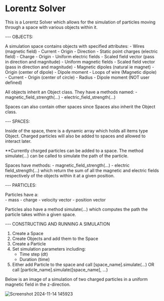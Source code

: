 # Lorentz Solver

This is a Lorentz Solver which allows for the simulation of particles moving through a space with various objects within it. 

 --- OBJECTS: 

A simulation space contains objects with specified attributes:
    - Wires (magnetic field)
        - Current 
        - Origin
        - Direction
    - Static point charges (electric field)
        - Charge
        - Origin
    - Uniform electric fields
        - Scaled field vector (pass in direction and magnitude)
    - Uniform magnetic fields
        - Scaled field vector (pass in direction and magnitude)
    - Magnetic dipoles (natural ie magnet) 
        - Origin (center of dipole)
        - Dipole moment 
    - Loops of wire (Magnetic dipole)
        - Current
        - Origin (center of circle)
        - Radius
        - Dipole moment (NOT user defined)


All objects inherit an Object class. They have a methods named:
    - magnetic_field_strength(...)
    - electric_field_strength(...)

Spaces can also contain other spaces since Spaces also inherit the Object class.

 --- SPACES:

Inside of the space, there is a dynamic array which holds all items type Object. 
Charged particles will also be added to spaces and allowed to interact later.

**Currently chsrged particles can be added to a space. 
The method simulate(...) can be called to simulate the path of the particle.

Spaces have methods:
    - magnetic_field_strength(...)
    - electric field_strength(...)
which return the sum of all the magnetic and electric fields respectively of the objects within it at a given position.

 --- PARTICLES:

Particles have a:   
    - mass
    - charge
    - velocity vector
    - position vector

Particles also have a method simulate(...) which computes the path the particle takes within a given space. 

 --- CONSTRUCTING AND RUNNING A SIMULATION

 1. Create a Space
 2. Create Objects and add them to the Space
 3. Create a Particle
 4. Set simulation parameters including:
    - Time step (dt)
    - Duration (time)
 5. Either add Particle to the space and call [space_name].simulate(...) OR call [particle_name].simulate([space_name], ...)
 

Below is an image of a simulation of two charged particles in a uniform magnetic field in the z-direction.

![Screenshot 2024-11-14 145923](https://github.com/user-attachments/assets/6f2a0060-970b-4c92-913d-30f6483274c4)
